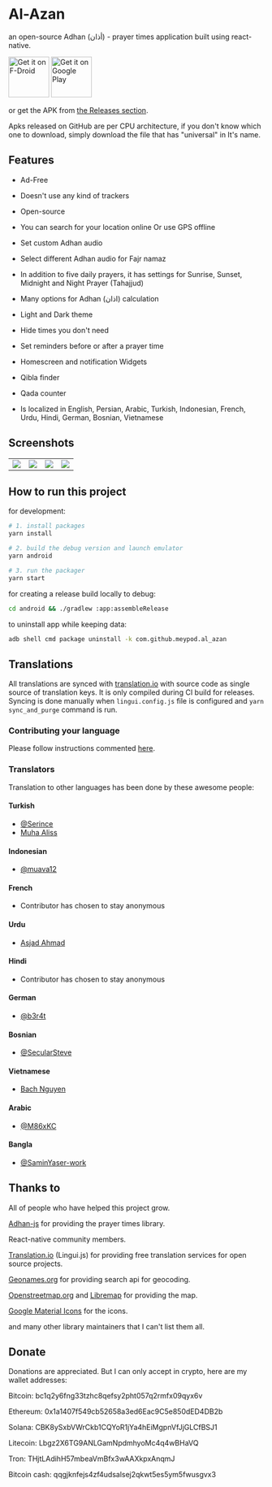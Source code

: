 # Al-Azan

an open-source Adhan (أذان) - prayer times application built using react-native.

[<img src="https://fdroid.gitlab.io/artwork/badge/get-it-on.png"
     alt="Get it on F-Droid"
     height="80">](https://f-droid.org/packages/com.github.meypod.al_azan/)
[<img src="https://play.google.com/intl/en_us/badges/static/images/badges/en_badge_web_generic.png"
     alt='Get it on Google Play'
     height="80">](https://play.google.com/store/apps/details?id=com.github.meypod.al_azan)

or get the APK from [the Releases section](https://github.com/meypod/al-azan/releases/latest).

Apks released on GitHub are per CPU architecture, if you don't know which one to download, simply download the file that has "universal" in It's name.

## Features

* Ad-Free

* Doesn't use any kind of trackers

* Open-source

* You can search for your location online Or use GPS offline

* Set custom Adhan audio

* Select different Adhan audio for Fajr namaz

* In addition to five daily prayers, it has settings for Sunrise, Sunset, Midnight and Night Prayer (Tahajjud)

* Many options for Adhan (اذان) calculation

* Light and Dark theme

* Hide times you don't need

* Set reminders before or after a prayer time

* Homescreen and notification Widgets

* Qibla finder

* Qada counter

* Is localized in English, Persian, Arabic, Turkish, Indonesian, French, Urdu, Hindi, German, Bosnian, Vietnamese

## Screenshots

<table style="width:100%">
  <tr>
    <td><img src="https://raw.githubusercontent.com/meypod/al-azan/main/fastlane/metadata/android/en-US/images/phoneScreenshots/1-main-light.png"/></th>
    <td><img src="https://raw.githubusercontent.com/meypod/al-azan/main/fastlane/metadata/android/en-US/images/phoneScreenshots/2-main-dark.png"/></th>
    <td><img src="https://raw.githubusercontent.com/meypod/al-azan/main/fastlane/metadata/android/en-US/images/phoneScreenshots/9-homescreen-widget-light.png"/></th>
    <td><img src="https://raw.githubusercontent.com/meypod/al-azan/main/fastlane/metadata/android/en-US/images/phoneScreenshots/8-notification-widget-light.png"/></th>
  </tr>
</table>

## How to run this project

for development:

```bash
# 1. install packages
yarn install

# 2. build the debug version and launch emulator
yarn android

# 3. run the packager
yarn start

```

for creating a release build locally to debug:

```bash
cd android && ./gradlew :app:assembleRelease
```

to uninstall app while keeping data:

```bash
adb shell cmd package uninstall -k com.github.meypod.al_azan
```

## Translations

All translations are synced with [translation.io](https://translation.io/) with source code as single source of translation keys. It is only compiled during CI build for releases. Syncing is done manually when `lingui.config.js` file is configured and `yarn sync_and_purge` command is run.

### Contributing your language

Please follow instructions commented [here](https://github.com/meypod/al-azan/issues/9#issuecomment-1260365126).

### Translators

Translation to other languages has been done by these awesome people:

#### Turkish

* [@Serince](https://github.com/Serince)
* [Muha Aliss](https://github.com/muhaaliss)

#### Indonesian

* [@muava12](https://github.com/muava12)

#### French

* Contributor has chosen to stay anonymous

#### Urdu

* [Asjad Ahmad](https://twitter.com/Estcaliphate)

#### Hindi

* Contributor has chosen to stay anonymous

#### German

* [@b3r4t](https://github.com/b3r4t)

#### Bosnian

* [@SecularSteve](https://github.com/SecularSteve)

#### Vietnamese

* [Bach Nguyen](https://github.com/techyescountry)

#### Arabic

* [@M86xKC](https://github.com/M86xKC)

#### Bangla

* [@SaminYaser-work](https://github.com/SaminYaser-work)

## Thanks to

All of people who have helped this project grow.

[Adhan-js](https://github.com/batoulapps/adhan-js) for providing the prayer times library.

React-native community members.

[Translation.io](https://translation.io/) (Lingui.js) for providing free translation services for open source projects.

[Geonames.org](https://www.geonames.org/) for providing search api for geocoding.

[Openstreetmap.org](https://www.openstreetmap.org/copyright) and [Libremap](https://github.com/maplibre/maplibre-react-native) for providing the map.

[Google Material Icons](https://fonts.google.com/icons) for the icons.

and many other library maintainers that I can't list them all.

## Donate

Donations are appreciated. But I can only accept in crypto, here are my wallet addresses:

Bitcoin:
bc1q2y6fng33tzhc8qefsy2pht057q2rmfx09qyx6v

Ethereum:
0x1a1407f549cb52658a3ed6Eac9C5e850dED4DB2b

Solana:
CBK8ySxbVWrCkb1CQYoR1jYa4hEiMgpnVfJjGLCfBSJ1

Litecoin:
Lbgz2X6TG9ANLGamNpdmhyoMc4q4wBHaVQ

Tron:
THjtLAdihH57mbeaVmBfx3wAAXkpxAnqmJ

Bitcoin cash:
qqgjknfejs4zf4udsalsej2qkwt5es5ym5fwusgvx3
